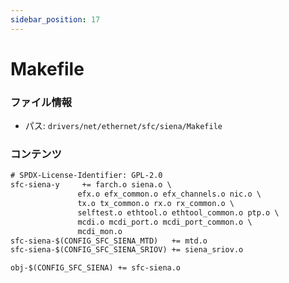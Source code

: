 ```yaml
---
sidebar_position: 17
---
```

# Makefile

### ファイル情報

- パス: `drivers/net/ethernet/sfc/siena/Makefile`

### コンテンツ

```txt
# SPDX-License-Identifier: GPL-2.0
sfc-siena-y		+= farch.o siena.o \
			   efx.o efx_common.o efx_channels.o nic.o \
			   tx.o tx_common.o rx.o rx_common.o \
			   selftest.o ethtool.o ethtool_common.o ptp.o \
			   mcdi.o mcdi_port.o mcdi_port_common.o \
			   mcdi_mon.o
sfc-siena-$(CONFIG_SFC_SIENA_MTD)	+= mtd.o
sfc-siena-$(CONFIG_SFC_SIENA_SRIOV)	+= siena_sriov.o

obj-$(CONFIG_SFC_SIENA)	+= sfc-siena.o

```
